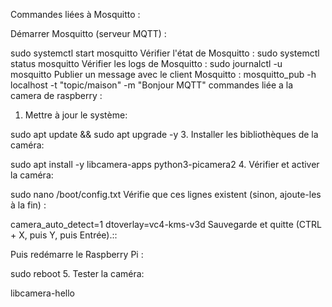 Commandes liées à Mosquitto :


Démarrer Mosquitto (serveur MQTT) :

sudo systemctl start mosquitto
Vérifier l'état de Mosquitto :
sudo systemctl status mosquitto
Vérifier les logs de Mosquitto :
sudo journalctl -u mosquitto
Publier un message avec le client Mosquitto :
mosquitto_pub -h localhost -t "topic/maison" -m "Bonjour MQTT"
commandes liée a la camera de raspberry :
1. Mettre à jour le système:
   
 sudo apt update && sudo apt upgrade -y
3. Installer les bibliothèques de la caméra:

sudo apt install -y libcamera-apps python3-picamera2
4. Vérifier et activer la caméra:

sudo nano /boot/config.txt
Vérifie que ces lignes existent (sinon, ajoute-les à la fin) :

camera_auto_detect=1
dtoverlay=vc4-kms-v3d
Sauvegarde et quitte (CTRL + X, puis Y, puis Entrée).::

Puis redémarre le Raspberry Pi :

sudo reboot
5. Tester la caméra: 

libcamera-hello


